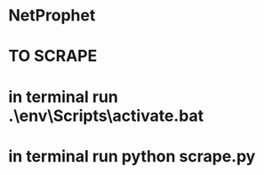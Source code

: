 # NetProphet


# TO SCRAPE
# in terminal run .\env\Scripts\activate.bat
# in terminal run python scrape.py
